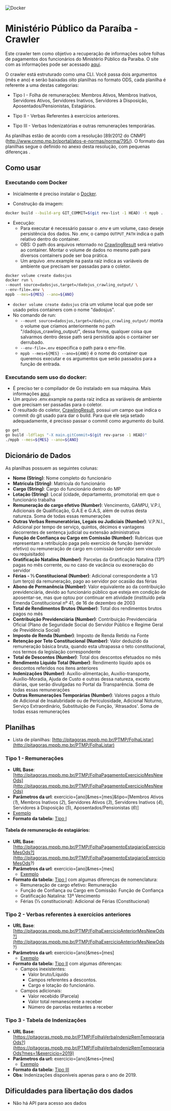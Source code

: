 ![Docker](https://github.com/dadosjusbr/coletor-mppb/actions/workflows/docker-publish.yml/badge.svg)    

# Ministério Público da Paraíba - Crawler

Este crawler tem como objetivo a recuperação de informações sobre folhas de pagamentos dos funcionários do Ministério Público da Paraíba. O site com as informações pode ser acessado [aqui](http://pitagoras.mppb.mp.br/PTMP/FolhaListar).

O crawler está estruturado como uma CLI. Você passa dois argumentos (mês e ano) e serão baixadas oito planilhas no formato ODS, cada planilha é referente a uma destas categorias: 

- Tipo I - Folha de remunerações: Membros Ativos, Membros Inativos, Servidores Ativos, Servidores Inativos, Servidores à Disposição,  Aposentados/Pensionistas, Estagiários. 

- Tipo II - Verbas Referentes à exercícios anteriores.

- Tipo III - Verbas Indenizatórias e outras remunerações temporárias.

As planilhas estão de acordo com a resolução [89/2012 do CNMP] (http://www.cnmp.mp.br/portal/atos-e-normas/norma/795/). O formato das planilhas segue o definido no anexo desta resolução, com pequenas diferenças .

## Como usar

### Executando com Docker

- Inicialmente é preciso instalar o [Docker](https://docs.docker.com/install/). 

- Construção da imagem:

```sh
docker build --build-arg GIT_COMMIT=$(git rev-list -1 HEAD) -t mppb .
```

- Execução:
	- Para executar é necessário passar o .env e um volume, caso deseje persistência dos dados. No .env, o campo ```OUTPUT_PATH``` indica o path relativo dentro do container. 
	- OBS: O path dos arquivos retornado no [CrawlingResult](https://github.com/dadosjusbr/storage/blob/master/agency.go) será relativo ao container. Montar o volume de dados no mesmo path para diversos containers pode ser boa prática.
	- Um arquivo .env.example na pasta raíz indica as variáveis de ambiente que precisam ser passadas para o coletor.


```sh
docker volume create dadosjus
docker run \
--mount source=dadosjus,target=/dadojus_crawling_output/ \
--env-file=.env \
mppb --mes=${MES} --ano=${ANO}
```

- ```docker volume create dadosjus``` cria um volume local que pode ser usado pelos containers com o nome "dadosjus".
- No comando de run:
	- ```--mount source=dadosjus,target=/dadojus_crawling_output/``` monta o volume que criamos anteriormente no path "/dadojus_crawling_output/", dessa forma, qualquer coisa que salvarmos dentro desse path será persistida após  o container ser derrubado.
	- ```--env-file=.env``` especifica o path para o env-file.
	- ```mppb --mes=${MES} --ano=${ANO}``` é o nome do container que queremos executar e os argumentos que serão passados para a função de entrada.


### Executando sem uso do docker:

- É preciso ter o compilador de Go instalado em sua máquina. Mais informações [aqui](https://golang.org/dl/).
- Um arquivo .env.example na pasta raíz indica as variáveis de ambiente que precisam ser passadas para o coletor.
- O resultado do coletor, [CrawlingResult](https://github.com/dadosjusbr/storage/blob/master/agency.go), possui um campo que indica o commit do git usado para dar o build. Para que ele seja setado adequadamente, é precisso passar o commit como argumento do build.

```sh
go get
go build -ldflags "-X main.gitCommit=$(git rev-parse -1 HEAD)"
./mppb --mes=${MES} --ano=${ANO}
```

## Dicionário de Dados

As planilhas possuem as seguintes colunas:

- **Nome (String)**: Nome completo do funcionário
- **Matrícula (String)**: Matrícula do funcionário  
- **Cargo (String)**: Cargo do funcionário dentro do MP
- **Lotação (String)**: Local (cidade, departamento, promotoria) em que o funcionário trabalha
- **Remuneração do cargo efetivo (Number)**: Vencimento, GAMPU, V.P.I, Adicionais de Qualificação, G.A.E e G.A.S, além de outras desta natureza. Soma de todas essas remunerações
- **Outras Verbas Remuneratórias, Legais ou Judiciais (Number)**: V.P.N.I., Adicional por tempo de serviço, quintos, décimos e vantagens decorrentes de sentença judicial ou extensão administrativa
- **Função de Confiança ou Cargo em Comissão (Number)**: Rubricas que representam a retribuição paga pelo exercício de função (servidor efetivo) ou remuneração de cargo em comissão (servidor sem vínculo ou requisitado)
- **Gratificação Natalina (Number)**: Parcelas da Gratificação Natalina (13º) pagas no mês corrente, ou no caso de vacância ou exoneração do servidor
- **Férias - ⅓ Constitucional (Number)**: Adicional correspondente a 1/3 (um terço) da remuneração, pago ao servidor por ocasião das férias
- **Abono de Permanência (Number)**:  Valor equivalente ao da contribuição previdenciária, devido ao funcionário público que esteja em condição de aposentar-se, mas que optou por continuar em atividade (instituído pela Emenda Constitucional nº 41, de 16 de dezembro de 2003
- **Total de Rendimentos Brutos (Number)**: Total dos rendimentos brutos pagos no mês
- **Contribuição Previdenciária (Number)**: Contribuição Previdenciária Oficial (Plano de Seguridade Social do Servidor Público e Regime Geral de Previdência Social)
- **Imposto de Renda (Number)**: Imposto de Renda Retido na Fonte
- **Retenção por Teto Constitucional (Number)**: Valor deduzido da remuneração básica bruta, quando esta ultrapassa o teto constitucional, nos termos da legislação correspondente
- **Total de Descontos (Number)**:  Total dos descontos efetuados no mês
- **Rendimento Líquido Total (Number)**: Rendimento líquido após os descontos referidos nos itens anteriores
- **Indenizações (Number)**: Auxílio-alimentação, Auxílio-transporte, Auxílio-Moradia, Ajuda de Custo e outras dessa natureza, exceto diárias, que serão divulgadas no Portal da Transparência. Soma de todas essas remunerações
- **Outras Remunerações Temporárias (Number)**: Valores pagos a título de Adicional de Insalubridade ou de Periculosidade, Adicional Noturno, Serviço Extraordinário, Substituição de Função, 'Atrasados'. Soma de todas essas remunerações

## Planilhas

- Lista de planilhas: [http://pitagoras.mppb.mp.br/PTMP/FolhaListar](http://pitagoras.mppb.mp.br/PTMP/FolhaListar)
  
### Tipo 1 - Remunerações ###

- **URL Base**: [http://pitagoras.mppb.mp.br/PTMP/FolhaPagamentoExercicioMesNewOds](http://pitagoras.mppb.mp.br/PTMP/FolhaPagamentoExercicioMesNewOds)
- **Parâmetros da url**: exercicio=[ano]&mes=[mes]&tipo=[Membros Ativos (*1*), Membros Inativos (*2*), Servidores Ativos (*3*), Servidores Inativos (*4*), Servidores à Disposição (*5*), Aposentados/Pensionistas (*6*)]
 - [Exemplo](http://pitagoras.mppb.mp.br/PTMP/FolhaPagamentoExercicioMesNewOds?mes=1&exercicio=2019&tipo=1)
- **Formato da tabela:** [Tipo I](http://www.cnmp.mp.br/portal/images/Resolucoes/Anexo-200---RES-89.pdf)

#### Tabela de remuneração de estagiários:  
- **URL Base**: [http://pitagoras.mppb.mp.br/PTMP/FolhaPagamentoEstagiarioExercicioMesOds?](http://pitagoras.mppb.mp.br/PTMP/FolhaPagamentoEstagiarioExercicioMesOds?)
- **Parâmetros da url**: exercicio=[ano]&mes=[mes]
	- [Exemplo](http://pitagoras.mppb.mp.br/PTMP/FolhaPagamentoEstagiarioExercicioMesOds?mes=1&exercicio=2019)
- **Formato da tabela:**  [Tipo I](http://www.cnmp.mp.br/portal/images/Resolucoes/Anexo-200---RES-89.pdf) com algumas diferenças de nomenclatura:
	- Remuneração de cargo efetivo: Remuneração
	- Função de Confiança ou Cargo em Comissão: Função de Confiança
	- Gratificação Natalina: 13º Vencimento 
	- Férias (⅓ constitucional): Adicional de Férias (Constitucional)

### Tipo 2 - Verbas referentes à exercícios anteriores ### 
- **URL Base**:[http://pitagoras.mppb.mp.br/PTMP/FolhaExercicioAnteriorMesNewOds?](http://pitagoras.mppb.mp.br/PTMP/FolhaExercicioAnteriorMesNewOds?)
- **Parâmetros da url:** exercicio=[ano]&mes=[mes]
	- [Exemplo](http://pitagoras.mppb.mp.br/PTMP/FolhaExercicioAnteriorMesNewOds?mes=1&exercicio=2019)
- **Formato da tabela:** [Tipo II](http://www.cnmp.mp.br/portal/images/Resolucoes/Anexo-200---RES-89.pdf) com algumas diferenças:
	- Campos inexistentes:
		- Valor bruto/Líquido
		- Campos referentes a descontos.
		- Cargo e lotação do funcionário.
	- Campos adicionais:
		- Valor recebido (Parcela)
		- Valor total remanescente a receber
		- Número de parcelas restantes a receber

### Tipo 3 - Tabela de Indenizações ### 
- **URL Base**:[https://pitagoras.mppb.mp.br/PTMP/FolhaVerbaIndenizRemTemporariaOds?](https://pitagoras.mppb.mp.br/PTMP/FolhaVerbaIndenizRemTemporariaOds?mes=1&exercicio=2019)
- **Parâmetros da url:** exercicio=[ano]&mes=[mes]
	- [Exemplo](https://pitagoras.mppb.mp.br/PTMP/FolhaVerbaIndenizRemTemporariaOds?mes=1&exercicio=2019)
- **Formato da tabela:** [Tipo III](http://www.cnmp.mp.br/portal/images/Resolucoes/Anexo-200---RES-89.pdf)
- **Obs**: Indenizações disponíveis apenas para o ano de 2019.

## Dificuldades para libertação dos dados

- Não há API para acesso aos dados

